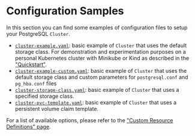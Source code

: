# Configuration Samples

In this section you can find some examples of configuration files to setup your PostgreSQL `Cluster`.

* [`cluster-example.yaml`](samples/cluster-example.yaml):
   basic example of `Cluster` that uses the default storage class. For demonstration and experimentation purposes
   on a personal Kubernetes cluster with Minikube or Kind as described in the ["Quickstart"](quickstart.md).
* [`cluster-example-custom.yaml`](samples/cluster-example-custom.yaml):
   basic example of `Cluster` that uses the default storage class and custom parameters for `postgresql.conf` and
   `pg_hba.conf` files
* [`cluster-storage-class.yaml`](samples/cluster-storage-class.yaml):
   basic example of `Cluster` that uses a specified storage class.
* [`cluster-pvc-template.yaml`](samples/cluster-pvc-template.yaml):
   basic example of `Cluster` that uses a persistent volume claim template.

For a list of available options, please refer to the ["Custom Resource Definitions" page](crd.md).
